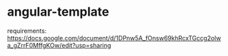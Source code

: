 # angular-template
 
requirements: https://docs.google.com/document/d/1DPnw5A_fOnsw69khRcxTGccg2oIwa_gZrrF0MffgKOw/edit?usp=sharing
